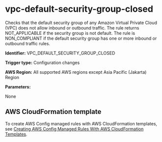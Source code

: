 # vpc\-default\-security\-group\-closed<a name="vpc-default-security-group-closed"></a>

Checks that the default security group of any Amazon Virtual Private Cloud \(VPC\) does not allow inbound or outbound traffic\. The rule returns NOT\_APPLICABLE if the security group is not default\. The rule is NON\_COMPLIANT if the default security group has one or more inbound or outbound traffic rules\.

**Identifier:** VPC\_DEFAULT\_SECURITY\_GROUP\_CLOSED

**Trigger type:** Configuration changes

**AWS Region:** All supported AWS regions except Asia Pacific \(Jakarta\) Region

**Parameters:**

None  

## AWS CloudFormation template<a name="w79aac11c32c17b7d553c15"></a>

To create AWS Config managed rules with AWS CloudFormation templates, see [Creating AWS Config Managed Rules With AWS CloudFormation Templates](aws-config-managed-rules-cloudformation-templates.md)\.